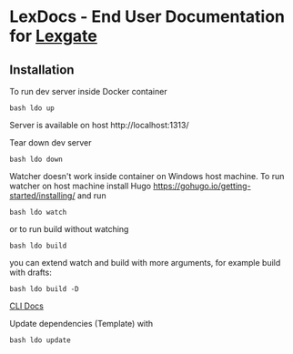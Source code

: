 # LexDocs - End User Documentation for  [Lexgate](https://lexgate.ch)

## Installation

To run dev server inside Docker container

    bash ldo up
    
Server is available on host http://localhost:1313/

Tear down dev server
    
    bash ldo down
    
Watcher doesn't work inside container on Windows host machine.
To run watcher on host machine install Hugo https://gohugo.io/getting-started/installing/ and run

    bash ldo watch
    
or to run build without watching

    bash ldo build

you can extend watch and build with more arguments, for example build with drafts:

    bash ldo build -D
[CLI Docs](https://gohugo.io/commands/hugo/)

Update dependencies (Template) with

    bash ldo update